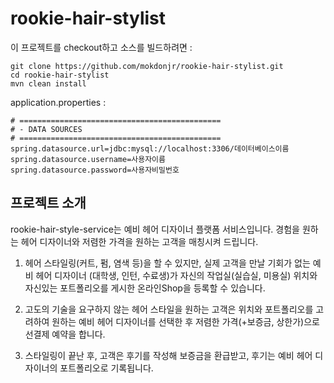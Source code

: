 # rookie-hair-stylist

이 프로젝트를 checkout하고 소스를 빌드하려면 : 
<pre><code>git clone https://github.com/mokdonjr/rookie-hair-stylist.git
cd rookie-hair-stylist
mvn clean install</code></pre>

application.properties :
<pre><code># =============================================
# - DATA SOURCES
# =============================================
spring.datasource.url=jdbc:mysql://localhost:3306/데이터베이스이름
spring.datasource.username=사용자이름
spring.datasource.password=사용자비밀번호
</pre></code>

## 프로젝트 소개

rookie-hair-style-service는 예비 헤어 디자이너 플랫폼 서비스입니다. 
경험을 원하는 헤어 디자이너와 저렴한 가격을 원하는 고객을 매칭시켜 드립니다.

1. 헤어 스타일링(커트, 펌, 염색 등)을 할 수 있지만, 실제 고객을 만날 기회가 없는 예비 헤어 디자이너 (대학생, 인턴, 수료생)가 
자신의 작업실(실습실, 미용실) 위치와 자신있는 포트폴리오를 게시한 온라인Shop을 등록할 수 있습니다.

2. 고도의 기술을 요구하지 않는 헤어 스타일을 원하는 고객은 위치와 포트폴리오를 고려하여 
원하는 예비 헤어 디자이너를 선택한 후 저렴한 가격(+보증금, 상한가)으로 선결제 예약을 합니다. 

3. 스타일링이 끝난 후, 고객은 후기를 작성해 보증금을 환급받고, 후기는 예비 헤어 디자이너의 포트폴리오로 기록됩니다.
